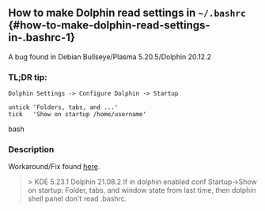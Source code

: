 How to make Dolphin read settings in `~/.bashrc` {#how-to-make-dolphin-read-settings-in-.bashrc-1}
------------------------------------------------

A bug found in Debian Bullseye/Plasma 5.20.5/Dolphin 20.12.2

### TL;DR tip:

``` {.bash}
Dolphin Settings -> Configure Dolphin -> Startup 

untick 'Folders, tabs, and ...'
tick   'Show on startup /home/username'
```

bash

### Description

Workaround/Fix found
[here](https://bugs.kde.org/show_bug.cgi?id=279614#c41).

> \> KDE 5.23.1 Dolphin 21.08.2 If in dolphin enabled conf
> Startup-\>Show on startup: Folder, tabs, and window state from last
> time, then dolphin shell panel don\'t read .bashrc.
